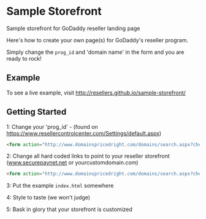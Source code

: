 Sample Storefront
=============

Sample storefront for GoDaddy reseller landing page

Here's how to create your own page(s) for GoDaddy's reseller program.

Simply change the `prog_id` and 'domain name' in the form and you are ready to rock!

## Example

To see a live example, visit http://resellers.github.io/sample-storefront/

## Getting Started

1: Change your 'prog_id' - (found on https://www.resellercontrolcenter.com/Settings/default.aspx)
```html
<form action="http://www.domainspricedright.com/domains/search.aspx?checkAvail=1&amp;prog_id=domainspricedright" method="post"><!-- enter your prog_id and domain -->
```
2: Change all hard coded links to point to your reseller storefront (www.securepaynet.net or yourcustomdomain.com)
```html
<form action="http://www.domainspricedright.com/domains/search.aspx?checkAvail=1&amp;prog_id=domainspricedright" method="post"><!-- enter your prog_id and domain -->
```
3: Put the example `index.html` somewhere

4: Style to taste (we won't judge)

5: Bask in glory that your storefront is customized
